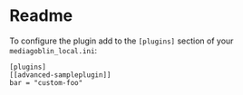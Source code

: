 # Readme

To configure the plugin add to the `[plugins]` section of your
`mediagoblin_local.ini`:

	[plugins]
	[[advanced-sampleplugin]]
	bar = "custom-foo"


